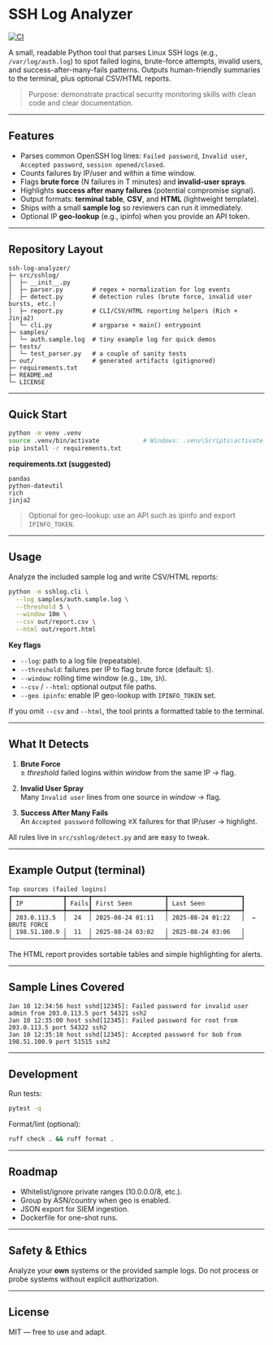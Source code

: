# SSH Log Analyzer

[![CI](https://github.com/rcalfredson/ssh-log-analyzer/actions/workflows/ci.yml/badge.svg)](https://github.com/rcalfredson/ssh-log-analyzer/actions/workflows/ci.yml)

A small, readable Python tool that parses Linux SSH logs (e.g., `/var/log/auth.log`) to spot failed logins, brute-force attempts, invalid users, and success-after-many-fails patterns. Outputs human-friendly summaries to the terminal, plus optional CSV/HTML reports.

> Purpose: demonstrate practical security monitoring skills with clean code and clear documentation.

---

## Features

- Parses common OpenSSH log lines: `Failed password`, `Invalid user`, `Accepted password`, `session opened/closed`.
- Counts failures by IP/user and within a time window.
- Flags **brute force** (N failures in T minutes) and **invalid-user sprays**.
- Highlights **success after many failures** (potential compromise signal).
- Output formats: **terminal table**, **CSV**, and **HTML** (lightweight template).
- Ships with a small **sample log** so reviewers can run it immediately.
- Optional IP **geo-lookup** (e.g., ipinfo) when you provide an API token.

---

## Repository Layout

```
ssh-log-analyzer/
├─ src/sshlog/
│  ├─ __init__.py
│  ├─ parser.py        # regex + normalization for log events
│  ├─ detect.py        # detection rules (brute force, invalid user bursts, etc.)
│  ├─ report.py        # CLI/CSV/HTML reporting helpers (Rich + Jinja2)
│  └─ cli.py           # argparse + main() entrypoint
├─ samples/
│  └─ auth.sample.log  # tiny example log for quick demos
├─ tests/
│  └─ test_parser.py   # a couple of sanity tests
├─ out/                # generated artifacts (gitignored)
├─ requirements.txt
├─ README.md
└─ LICENSE
```

---

## Quick Start

```bash
python -m venv .venv
source .venv/bin/activate            # Windows: .venv\Scripts\activate
pip install -r requirements.txt
```

**requirements.txt (suggested)**

```
pandas
python-dateutil
rich
jinja2
```

> Optional for geo-lookup: use an API such as ipinfo and export `IPINFO_TOKEN`.

---

## Usage

Analyze the included sample log and write CSV/HTML reports:

```bash
python -m sshlog.cli \
  --log samples/auth.sample.log \
  --threshold 5 \
  --window 10m \
  --csv out/report.csv \
  --html out/report.html
```

**Key flags**

- `--log`: path to a log file (repeatable).
- `--threshold`: failures per IP to flag brute force (default: `5`).
- `--window`: rolling time window (e.g., `10m`, `1h`).
- `--csv` / `--html`: optional output file paths.
- `--geo ipinfo`: enable IP geo-lookup with `IPINFO_TOKEN` set.

If you omit `--csv` and `--html`, the tool prints a formatted table to the terminal.

---

## What It Detects

1. **Brute Force**  
   ≥ *threshold* failed logins within *window* from the same IP → flag.

2. **Invalid User Spray**  
   Many `Invalid user` lines from one source in *window* → flag.

3. **Success After Many Fails**  
   An `Accepted password` following ≥X failures for that IP/user → highlight.

All rules live in `src/sshlog/detect.py` and are easy to tweak.

---

## Example Output (terminal)

```
Top sources (failed logins)
┏━━━━━━━━━━━━━━┳━━━━━━┳━━━━━━━━━━━━━━━━━━━━┳━━━━━━━━━━━━━━━━━━━━┓
┃ IP           ┃ Fails┃ First Seen         ┃ Last Seen          ┃
┡━━━━━━━━━━━━━━╇━━━━━━╇━━━━━━━━━━━━━━━━━━━━╇━━━━━━━━━━━━━━━━━━━━┩
│ 203.0.113.5  │  24  │ 2025-08-24 01:11   │ 2025-08-24 01:22   │  ← BRUTE FORCE
│ 198.51.100.9 │  11  │ 2025-08-24 03:02   │ 2025-08-24 03:06   │
└──────────────┴──────┴────────────────────┴────────────────────┘
```

The HTML report provides sortable tables and simple highlighting for alerts.

---

## Sample Lines Covered

```
Jan 10 12:34:56 host sshd[12345]: Failed password for invalid user admin from 203.0.113.5 port 54321 ssh2
Jan 10 12:35:00 host sshd[12345]: Failed password for root from 203.0.113.5 port 54322 ssh2
Jan 10 12:35:10 host sshd[12345]: Accepted password for bob from 198.51.100.9 port 51515 ssh2
```

---

## Development

Run tests:

```bash
pytest -q
```

Format/lint (optional):

```bash
ruff check . && ruff format .
```

---

## Roadmap

- Whitelist/ignore private ranges (10.0.0.0/8, etc.).
- Group by ASN/country when geo is enabled.
- JSON export for SIEM ingestion.
- Dockerfile for one-shot runs.

---

## Safety & Ethics

Analyze your **own** systems or the provided sample logs. Do not process or probe systems without explicit authorization.

---

## License

MIT — free to use and adapt.
